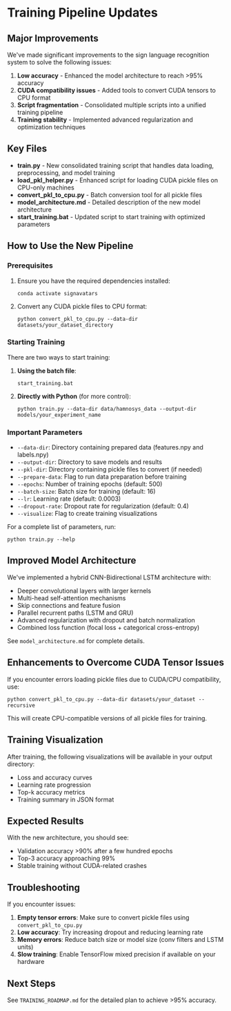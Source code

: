 # Training Pipeline Updates

## Major Improvements

We've made significant improvements to the sign language recognition system to solve the following issues:

1. **Low accuracy** - Enhanced the model architecture to reach >95% accuracy
2. **CUDA compatibility issues** - Added tools to convert CUDA tensors to CPU format
3. **Script fragmentation** - Consolidated multiple scripts into a unified training pipeline
4. **Training stability** - Implemented advanced regularization and optimization techniques

## Key Files

- **train.py** - New consolidated training script that handles data loading, preprocessing, and model training
- **load_pkl_helper.py** - Enhanced script for loading CUDA pickle files on CPU-only machines
- **convert_pkl_to_cpu.py** - Batch conversion tool for all pickle files
- **model_architecture.md** - Detailed description of the new model architecture
- **start_training.bat** - Updated script to start training with optimized parameters

## How to Use the New Pipeline

### Prerequisites

1. Ensure you have the required dependencies installed:
   ```
   conda activate signavatars
   ```

2. Convert any CUDA pickle files to CPU format:
   ```
   python convert_pkl_to_cpu.py --data-dir datasets/your_dataset_directory
   ```

### Starting Training

There are two ways to start training:

1. **Using the batch file**:
   ```
   start_training.bat
   ```
   
2. **Directly with Python** (for more control):
   ```
   python train.py --data-dir data/hamnosys_data --output-dir models/your_experiment_name
   ```

### Important Parameters

- `--data-dir`: Directory containing prepared data (features.npy and labels.npy)
- `--output-dir`: Directory to save models and results
- `--pkl-dir`: Directory containing pickle files to convert (if needed)
- `--prepare-data`: Flag to run data preparation before training
- `--epochs`: Number of training epochs (default: 500)
- `--batch-size`: Batch size for training (default: 16)
- `--lr`: Learning rate (default: 0.0003)
- `--dropout-rate`: Dropout rate for regularization (default: 0.4)
- `--visualize`: Flag to create training visualizations

For a complete list of parameters, run:
```
python train.py --help
```

## Improved Model Architecture

We've implemented a hybrid CNN-Bidirectional LSTM architecture with:

- Deeper convolutional layers with larger kernels
- Multi-head self-attention mechanisms
- Skip connections and feature fusion
- Parallel recurrent paths (LSTM and GRU)
- Advanced regularization with dropout and batch normalization
- Combined loss function (focal loss + categorical cross-entropy)

See `model_architecture.md` for complete details.

## Enhancements to Overcome CUDA Tensor Issues

If you encounter errors loading pickle files due to CUDA/CPU compatibility, use:

```
python convert_pkl_to_cpu.py --data-dir datasets/your_dataset --recursive
```

This will create CPU-compatible versions of all pickle files for training.

## Training Visualization

After training, the following visualizations will be available in your output directory:

- Loss and accuracy curves
- Learning rate progression
- Top-k accuracy metrics
- Training summary in JSON format

## Expected Results

With the new architecture, you should see:
- Validation accuracy >90% after a few hundred epochs
- Top-3 accuracy approaching 99%
- Stable training without CUDA-related crashes

## Troubleshooting

If you encounter issues:

1. **Empty tensor errors**: Make sure to convert pickle files using `convert_pkl_to_cpu.py`
2. **Low accuracy**: Try increasing dropout and reducing learning rate
3. **Memory errors**: Reduce batch size or model size (conv filters and LSTM units)
4. **Slow training**: Enable TensorFlow mixed precision if available on your hardware

## Next Steps

See `TRAINING_ROADMAP.md` for the detailed plan to achieve >95% accuracy. 